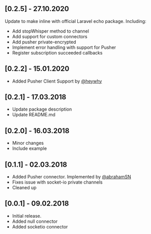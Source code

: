 ## [0.2.5] - 27.10.2020

Update to make inline with official Laravel echo package. Including:

- Add stopWhisper method to channel
- Add support for custom connectors
- Add pusher private-encrypted
- Implement error handling with support for Pusher
- Register subscription succeeded callbacks

## [0.2.2] - 15.01.2020

- Added Pusher Client Support by [@heywhy](http://github.com/heywhy/)

## [0.2.1] - 17.03.2018

- Update package description
- Update README.md

## [0.2.0] - 16.03.2018

- Minor changes
- Include example

## [0.1.1] - 02.03.2018

- Added Pusher connector. Implemented by [@abrahamSN](https://github.com/abrahamSN)
- Fixes issue with socket-io private channels
- Cleaned up

## [0.0.1] - 09.02.2018

- Initial release.
- Added null connector
- Added socketio connector
